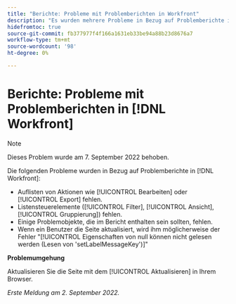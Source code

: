 ```yaml
---
title: "Berichte: Probleme mit Problemberichten in Workfront"
description: "Es wurden mehrere Probleme in Bezug auf Problemberichte in [!DNL Workfront]."
hidefromtoc: true
source-git-commit: fb377977f4f166a1631eb33be94a88b23d8676a7
workflow-type: tm+mt
source-wordcount: '98'
ht-degree: 0%

---
```



# Berichte: Probleme mit Problemberichten in [!DNL Workfront]

>[!NOTE]
>
>Dieses Problem wurde am 7. September 2022 behoben.

Die folgenden Probleme wurden in Bezug auf Problemberichte in [!DNL Workfront]:

* Auflisten von Aktionen wie [!UICONTROL Bearbeiten] oder [!UICONTROL Export] fehlen.
* Listensteuerelemente ([!UICONTROL Filter], [!UICONTROL Ansicht], [!UICONTROL Gruppierung]) fehlen.
* Einige Problemobjekte, die im Bericht enthalten sein sollten, fehlen.
* Wenn ein Benutzer die Seite aktualisiert, wird ihm möglicherweise der Fehler &quot;[!UICONTROL Eigenschaften von null können nicht gelesen werden (Lesen von &#39;setLabelMessageKey&#39;)]&quot;

**Problemumgehung**

Aktualisieren Sie die Seite mit dem [!UICONTROL Aktualisieren] in Ihrem Browser.

_Erste Meldung am 2. September 2022._

